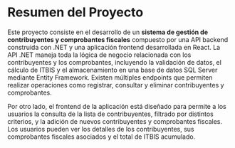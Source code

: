 # Resumen del Proyecto

Este proyecto consiste en el desarrollo de un **sistema de gestión de contribuyentes y comprobantes fiscales** compuesto por una API backend construida con .NET y una aplicación frontend desarrollada en React. 
La API .NET maneja toda la lógica de negocio relacionada con los contribuyentes y los comprobantes, incluyendo la validación de datos, el cálculo de ITBIS y el almacenamiento en una base de datos SQL Server mediante 
Entity Framework. Existen múltiples endpoints que permiten realizar operaciones como registrar, consultar y eliminar contribuyentes y comprobantes. 

Por otro lado, el frontend de la aplicación está diseñado para permite a los usuarios la consulta de la lista de contribuyentes, filtrado por distintos criterios, y la adición de nuevos contribuyentes y comprobantes 
fiscales. Los usuarios pueden ver los detalles de los contribuyentes, sus comprobantes fiscales asociados y el total de ITBIS acumulado. 
